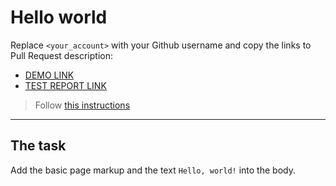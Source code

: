 # Hello world
Replace `<your_account>` with your Github username and copy the links to Pull Request description:
- [DEMO LINK](https://Anatolii-Polishchuk.github.io/layout_hello-world/)
- [TEST REPORT LINK](https://Anatolii-Polishchuk.github.io/layout_hello-world/report/html_report/)

> Follow [this instructions](https://mate-academy.github.io/layout_task-guideline/#how-to-solve-the-layout-tasks-on-github)
___

## The task
Add the basic page markup and the text `Hello, world!` into the body.
